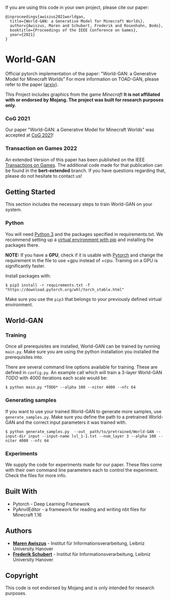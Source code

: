 If you are using this code in your own project, please cite our paper:

```
@inproceedings{awiszus2021worldgan,
  title={World-GAN: a Generative Model for Minecraft Worlds},
  author={Awiszus, Maren and Schubert, Frederik and Rosenhahn, Bodo},
  booktitle={Proceedings of the IEEE Conference on Games},
  year={2021}
}
```

# World-GAN

Official pytorch implementation of the paper: "World-GAN: a Generative Model for Minecraft Worlds"
For more information on TOAD-GAN, please refer to the paper ([arxiv](https://arxiv.org/pdf/2106.10155v1.pdf)).


This Project includes graphics from the game _Minecraft_ **It is not affiliated with or endorsed by Mojang.
The project was built for research purposes only.**

### CoG 2021

Our paper "World-GAN: a Generative Model for Minecraft Worlds" was accepted at [CoG 2021](https://ieee-cog.org/2021/index.html)!

### Transaction on Games 2022

An extended Version of this paper has been published on the IEEE [Transactions on Games](https://ieeexplore.ieee.org/abstract/document/9720203).
The additional code made for that publication can be found in the **bert-extended** branch. If you have questions regarding that, please do not hesitate to contact us!


## Getting Started

This section includes the necessary steps to train World-GAN on your system.

### Python

You will need [Python 3](https://www.python.org/downloads) and the packages specified in requirements.txt.
We recommend setting up a [virtual environment with pip](https://packaging.python.org/guides/installing-using-pip-and-virtual-environments/)
and installing the packages there.

**NOTE:** If you have a **GPU**, check if it is usable with [Pytorch](https://pytorch.org) and change the requirement in the file to use +gpu instead of +cpu.
Training on a GPU is significantly faster.

Install packages with:
```
$ pip3 install -r requirements.txt -f "https://download.pytorch.org/whl/torch_stable.html"
```
Make sure you use the `pip3` that belongs to your previously defined virtual environment.

## World-GAN

### Training

Once all prerequisites are installed, World-GAN can be trained by running `main.py`.
Make sure you are using the python installation you installed the prerequisites into.

There are several command line options available for training. These are defined in `config.py`.
An example call which will train a 3-layer World-GAN *TODO* with 4000 iterations each scale would be:

```
$ python main.py *TODO* --alpha 100 --niter 4000 --nfc 64
```

### Generating samples

If you want to use your trained World-GAN to generate more samples, use `generate_samples.py`.
Make sure you define the path to a pretrained World-GAN and the correct input parameters it was trained with.

```
$ python generate_samples.py  --out_ path/to/pretrained/World-GAN --input-dir input --input-name lvl_1-1.txt --num_layer 3 --alpha 100 --niter 4000 --nfc 64
```

### Experiments

We supply the code for experiments made for our paper.
These files come with their own command line parameters each to control the experiment.
Check the files for more info.


## Built With

* Pytorch - Deep Learning Framework
* PyAnvilEditor - a framework for reading and writing nbt files for Minecraft 1.16

## Authors

* **[Maren Awiszus](https://www.tnt.uni-hannover.de/de/staff/awiszus/)** - Institut für Informationsverarbeitung, Leibniz University Hanover
* **[Frederik Schubert](https://www.tnt.uni-hannover.de/de/staff/schubert/)** - Institut für Informationsverarbeitung, Leibniz University Hanover

## Copyright

This code is not endorsed by Mojang and is only intended for research purposes. 

